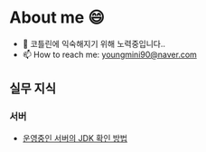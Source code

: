 # **About me** 😄

- 🌱 코틀린에 익숙해지기 위해 노력중입니다..
- 📫 How to reach me: youngmini90@naver.com

## 실무 지식
### 서버
- [운영중인 서버의 JDK 확인 방법](https://github.com/tomlittlekim/tomlittlekim/blob/main/jdkVersionOnService.md)
